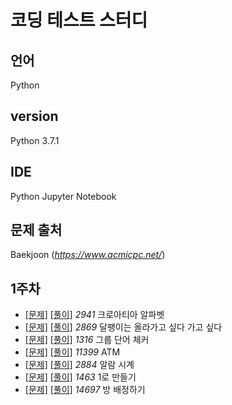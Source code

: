 # 코딩 테스트 스터디 
## 언어
Python
## version
Python 3.7.1  
## IDE
Python Jupyter Notebook  
## 문제 출처
Baekjoon (_https://www.acmicpc.net/_)
## 1주차
- [[문제]](https://www.acmicpc.net/problem/2941) [[풀이]]() _2941_ 크로아티아 알파벳
- [[문제]](https://www.acmicpc.net/problem/2869) [[풀이]]() _2869_ 달팽이는 올라가고 싶다 가고 싶다 
- [[문제]](https://www.acmicpc.net/problem/1316) [[풀이]]() _1316_ 그룹 단어 체커
- [[문제]](https://www.acmicpc.net/problem/11399) [[풀이]]() _11399_ ATM
- [[문제]](https://www.acmicpc.net/problem/2884) [[풀이]]() _2884_ 알람 시계
- [[문제]](https://www.acmicpc.net/problem/1463) [[풀이]]() _1463_ 1로 만들기
- [[문제]](https://www.acmicpc.net/problem/14697) [[풀이]]() _14697_ 방 배정하기

